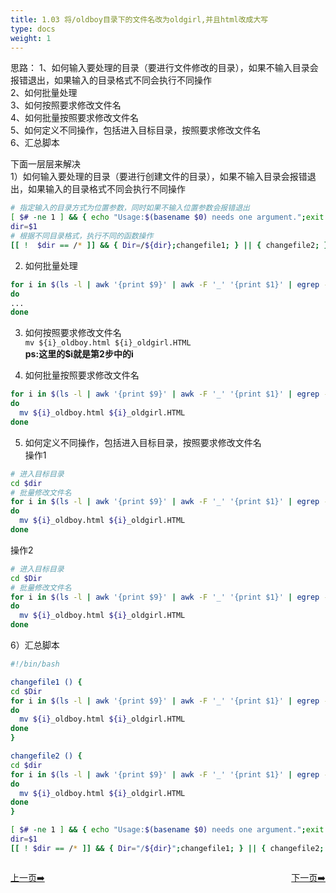 ```yaml
---
title: 1.03 将/oldboy目录下的文件名改为oldgirl,并且html改成大写
type: docs
weight: 1
---
```


思路：
1、如何输入要处理的目录（要进行文件修改的目录），如果不输入目录会报错退出，如果输入的目录格式不同会执行不同操作    
2、如何批量处理   
3、如何按照要求修改文件名   
4、如何批量按照要求修改文件名  
5、如何定义不同操作，包括进入目标目录，按照要求修改文件名    
6、汇总脚本   

下面一层层来解决   
1）如何输入要处理的目录（要进行创建文件的目录），如果不输入目录会报错退出，如果输入的目录格式不同会执行不同操作   
```bash
# 指定输入的目录方式为位置参数，同时如果不输入位置参数会报错退出
[ $# -ne 1 ] && { echo "Usage:$(basename $0) needs one argument.";exit 1; }
dir=$1
# 根据不同目录格式，执行不同的函数操作 
[[ !  $dir == /* ]] && { Dir=/${dir};changefile1; } || { changefile2; }   
```   

2) 如何批量处理   
```bash
for i in $(ls -l | awk '{print $9}' | awk -F '_' '{print $1}' | egrep -v '#|^$')
do
...
done   
```   

3) 如何按照要求修改文件名   
`mv ${i}_oldboy.html ${i}_oldgirl.HTML`   
**ps:这里的$i就是第2步中的i**   

4) 如何批量按照要求修改文件名   
```bash
for i in $(ls -l | awk '{print $9}' | awk -F '_' '{print $1}' | egrep -v '#|^$')
do
  mv ${i}_oldboy.html ${i}_oldgirl.HTML
done 
```    

5) 如何定义不同操作，包括进入目标目录，按照要求修改文件名     
操作1   
```bash 
# 进入目标目录    
cd $dir     
# 批量修改文件名     
for i in $(ls -l | awk '{print $9}' | awk -F '_' '{print $1}' | egrep -v '#|^$')
do
  mv ${i}_oldboy.html ${i}_oldgirl.HTML
done 
```    

操作2   
```bash   
# 进入目标目录    
cd $Dir        
# 批量修改文件名      
for i in $(ls -l | awk '{print $9}' | awk -F '_' '{print $1}' | egrep -v '#|^$')
do
  mv ${i}_oldboy.html ${i}_oldgirl.HTML
done 
```     

6）汇总脚本   
```bash
#!/bin/bash

changefile1 () {
cd $Dir        
for i in $(ls -l | awk '{print $9}' | awk -F '_' '{print $1}' | egrep -v '#|^$')
do
  mv ${i}_oldboy.html ${i}_oldgirl.HTML
done 
}

changefile2 () {
cd $dir
for i in $(ls -l | awk '{print $9}' | awk -F '_' '{print $1}' | egrep -v '#|^$')
do
  mv ${i}_oldboy.html ${i}_oldgirl.HTML
done
}

[ $# -ne 1 ] && { echo "Usage:$(basename $0) needs one argument.";exit 1; }
dir=$1
[[ ! $dir == /* ]] && { Dir="/${dir}";changefile1; } || { changefile2; }
```   


<div style="display: flex;justify-content: space-between;align-items: center;">
<p><a href="https://books.linuxwt.com/linuxwtsbc/ChapterOne/shell2">上一页➡️</a></p>
<p><a href="https://books.linuxwt.com/linuxwtsbc/ChapterOne/shell4">下一页➡️</a></p>
</div>